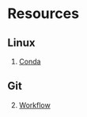 # Resources

## Linux
1. [Conda](https://conda.io/projects/conda/en/latest/user-guide/getting-started.html#managing-python)


## Git
2. [Workflow](https://gist.github.com/blackfalcon/8428401)
